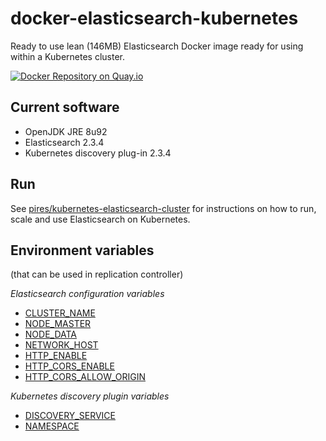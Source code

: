 # docker-elasticsearch-kubernetes

Ready to use lean (146MB) Elasticsearch Docker image ready for using within a Kubernetes cluster.

[![Docker Repository on Quay.io](https://quay.io/repository/pires/docker-elasticsearch-kubernetes/status "Docker Repository on Quay.io")](https://quay.io/repository/pires/docker-elasticsearch-kubernetes)

## Current software

* OpenJDK JRE 8u92
* Elasticsearch 2.3.4
* Kubernetes discovery plug-in 2.3.4

## Run

See [pires/kubernetes-elasticsearch-cluster](https://github.com/pires/kubernetes-elasticsearch-cluster) for instructions on how to run, scale and use Elasticsearch on Kubernetes.

## Environment variables
(that can be used in replication controller)

*Elasticsearch configuration variables*

* [CLUSTER_NAME](https://www.elastic.co/guide/en/elasticsearch/reference/current/setup-configuration.html#cluster-name)
* [NODE_MASTER](https://www.elastic.co/guide/en/elasticsearch/reference/current/modules-node.html#master-node)
* [NODE_DATA](https://www.elastic.co/guide/en/elasticsearch/reference/current/modules-node.html#data-node)
* [NETWORK_HOST](https://www.elastic.co/guide/en/elasticsearch/reference/current/modules-network.html#common-network-settings)
* [HTTP_ENABLE](https://www.elastic.co/guide/en/elasticsearch/reference/current/modules-http.html#_settings_2)
* [HTTP_CORS_ENABLE](https://www.elastic.co/guide/en/elasticsearch/reference/current/modules-http.html#_settings_2)
* [HTTP_CORS_ALLOW_ORIGIN](https://www.elastic.co/guide/en/elasticsearch/reference/current/modules-http.html#_settings_2)

*Kubernetes discovery plugin variables*

* [DISCOVERY_SERVICE](https://github.com/fabric8io/elasticsearch-cloud-kubernetes#kubernetes-pod-discovery)
* [NAMESPACE](https://github.com/fabric8io/elasticsearch-cloud-kubernetes#kubernetes-pod-discovery)
